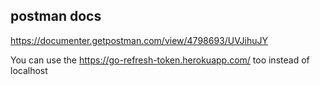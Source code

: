 ## postman docs
https://documenter.getpostman.com/view/4798693/UVJihuJY

You can use the https://go-refresh-token.herokuapp.com/ too instead of localhost
